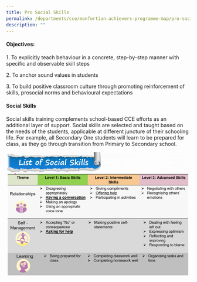 ```yaml
---
title: Pro Social Skills
permalink: /departments/cce/monfortian-achievers-programme-map/pro-social-skills/
description: ""
---
```

#### Objectives:

1\. To explicitly teach behaviour in a concrete, step-by-step manner with specific and observable skill steps
 
2\. To anchor sound values in students

3\. To build positive classroom culture through promoting reinforcement of skills, prosocial norms and behavioural expectations

  

#### Social Skills

  

Social skills training complements school-based CCE efforts as an additional layer of support. Social skills are selected and taught based on the needs of the students, applicable at different juncture of their schooling life. For example, all Secondary One students will learn to be prepared for class, as they go through transition from Primary to Secondary school.

![List of Social Skills](/images/ProSocial%201.png)